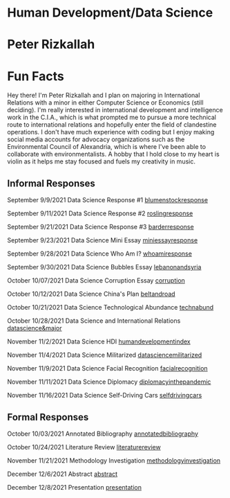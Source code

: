 # Human Development/Data Science

# Peter Rizkallah

# Fun Facts
Hey there! I'm Peter Rizkallah and I plan on majoring in International Relations with a minor in either Computer Science or Economics (still deciding). I'm really interested in international development and intelligence work in the C.I.A., which is what prompted me to pursue a more technical route to international relations and hopefully enter the field of clandestine operations. I don't have much experience with coding but I enjoy making social media accounts for advocacy organizations such as the Environmental Council of Alexandria, which is where I've been able to collaborate with environmentalists. A hobby that I hold close to my heart is violin as it helps me stay focused and fuels my creativity in music. 

## Informal Responses

September 9/9/2021 Data Science Response #1 [blumenstockresponse](blumenstock.html) 

September 9/11/2021 Data Science Response #2 [roslingresponse](rosling.html) 

September 9/21/2021 Data Science Response #3 [barderresponse](barder.html)

September 9/23/2021 Data Science Mini Essay [miniessayresponse](miniessay.html) 

September 9/28/2021 Data Science Who Am I? [whoamiresponse](whoami.html) 

September 9/30/2021 Data Science Bubbles Essay [lebanonandsyria](lebanonandsyria.html)

October 10/07/2021 Data Science Corruption Essay [corruption](oct7essay.html)

October 10/12/2021 Data Science China's Plan [beltandroad](beltandroad.html)

October 10/21/2021 Data Science Technological Abundance [technabund](techabund.html) 

October 10/28/2021 Data Science and International Relations [datascience&major](datascience&major.html) 

November 11/2/2021 Data Science HDI [humandevelopmentindex](humandevelopmentindex.html)

November 11/4/2021 Data Science Militarized [datasciencemilitarized](datasciencemilitarized.html) 

November 11/9/2021 Data Science Facial Recognition [facialrecognition](facialrecognition.html) 

November 11/11/2021 Data Science Diplomacy [diplomacyinthepandemic](diplomacyinthepandemic.html)

November 11/16/2021 Data Science Self-Driving Cars [selfdrivingcars](selfdrivingcars.html) 

## Formal Responses

October 10/03/2021 Annotated Bibliography [annotatedbibliography](annotatedbibliography.html)

October 10/24/2021 Literature Review [literaturereview](literaturereview.html)

November 11/21/2021 Methodology Investigation [methodologyinvestigation](methodologyinvestigation.html) 

December 12/6/2021 Abstract [abstract](abstract.html) 

December 12/8/2021 Presentation [presentation](presentation.html) 
